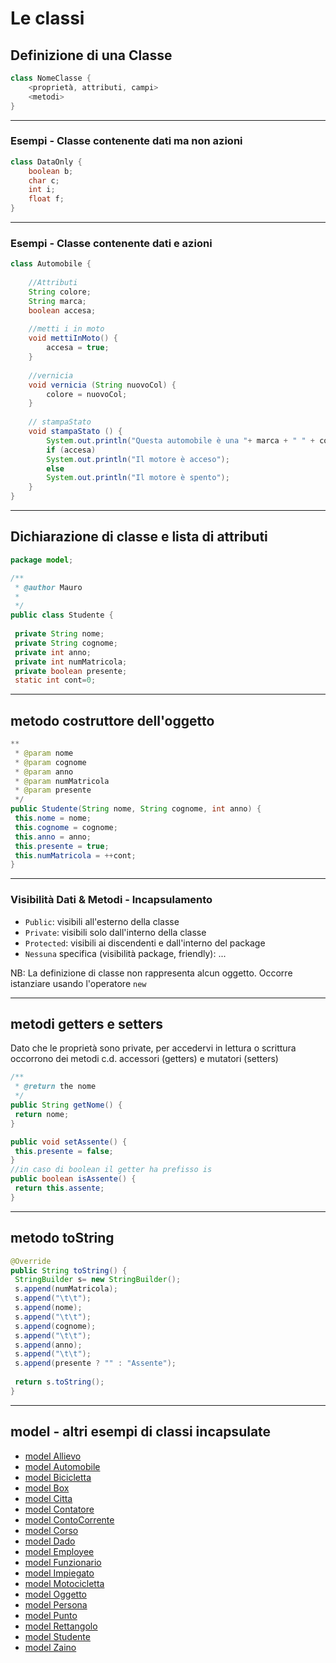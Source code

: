 # Le classi

## Definizione di una Classe

```java
class NomeClasse {
    <proprietà, attributi, campi>
    <metodi>
}
```

---

### Esempi - Classe contenente dati ma non azioni

```java
class DataOnly {
    boolean b;
    char c;
    int i;
    float f;
}
```

---

### Esempi - Classe contenente dati e azioni

```java
class Automobile {
    
    //Attributi
    String colore;
    String marca;
    boolean accesa;
    
    //metti i in moto
    void mettiInMoto() {
        accesa = true;
    }
    
    //vernicia
    void vernicia (String nuovoCol) { 
        colore = nuovoCol;
    }
    
    // stampaStato
    void stampaStato () {
        System.out.println("Questa automobile è una "+ marca + " " + colore);
        if (accesa)
        System.out.println("Il motore è acceso");
        else
        System.out.println("Il motore è spento");
    }
}
```

---

## Dichiarazione di classe e lista di attributi

```java
package model;

/**
 * @author Mauro
 *
 */
public class Studente {
 
 private String nome;
 private String cognome;
 private int anno;
 private int numMatricola;
 private boolean presente;
 static int cont=0;
```

---

## metodo costruttore dell'oggetto

```java
**
 * @param nome
 * @param cognome
 * @param anno
 * @param numMatricola
 * @param presente
 */
public Studente(String nome, String cognome, int anno) {
 this.nome = nome;
 this.cognome = cognome;
 this.anno = anno;
 this.presente = true;
 this.numMatricola = ++cont;
}

```

---

### Visibilità Dati & Metodi - Incapsulamento

* `Public`: visibili all'esterno della classe
* `Private`: visibili solo dall'interno della classe
* `Protected`: visibili ai discendenti e dall'interno del package
* `Nessuna` specifica (visibilità package, friendly): ...

NB: La definizione di classe non rappresenta alcun oggetto. Occorre istanziare usando l'operatore `new`

---

## metodi getters e setters

Dato che le proprietà sono private, per accedervi in lettura o scrittura occorrono dei metodi c.d. accessori (getters) e mutatori (setters)

```java
/**
 * @return the nome
 */
public String getNome() {
 return nome;
}

public void setAssente() {
 this.presente = false;
}
//in caso di boolean il getter ha prefisso is
public boolean isAssente() {
 return this.assente;
}


```

---

## metodo toString

```java
@Override
public String toString() {
 StringBuilder s= new StringBuilder();
 s.append(numMatricola);
 s.append("\t\t");
 s.append(nome);
 s.append("\t\t");
 s.append(cognome);
 s.append("\t\t");
 s.append(anno);
 s.append("\t\t");
 s.append(presente ? "" : "Assente");
 
 return s.toString();
}

```

---

## model - altri esempi di classi incapsulate

* [model Allievo](https://github.com/maboglia/CorsoJava/blob/master/esempi/05_OOP/00_model/Allievo.java)
* [model Automobile](https://github.com/maboglia/CorsoJava/blob/master/esempi/05_OOP/00_model/Automobile.java)
* [model Bicicletta](https://github.com/maboglia/CorsoJava/blob/master/esempi/05_OOP/00_model/Bicicletta.java)
* [model Box](https://github.com/maboglia/CorsoJava/blob/master/esempi/05_OOP/00_model/Box.java)
* [model Citta](https://github.com/maboglia/CorsoJava/blob/master/esempi/05_OOP/00_model/Citta.java)
* [model Contatore](https://github.com/maboglia/CorsoJava/blob/master/esempi/05_OOP/00_model/Contatore.java)
* [model ContoCorrente](https://github.com/maboglia/CorsoJava/blob/master/esempi/05_OOP/00_model/ContoCorrente.java)
* [model Corso](https://github.com/maboglia/CorsoJava/blob/master/esempi/05_OOP/00_model/Corso.java)
* [model Dado](https://github.com/maboglia/CorsoJava/blob/master/esempi/05_OOP/00_model/Dado.java)
* [model Employee](https://github.com/maboglia/CorsoJava/blob/master/esempi/05_OOP/00_model/Employee.java)
* [model Funzionario](https://github.com/maboglia/CorsoJava/blob/master/esempi/05_OOP/00_model/Funzionario.java)
* [model Impiegato](https://github.com/maboglia/CorsoJava/blob/master/esempi/05_OOP/00_model/Impiegato.java)
* [model Motocicletta](https://github.com/maboglia/CorsoJava/blob/master/esempi/05_OOP/00_model/Motocicletta.java)
* [model Oggetto](https://github.com/maboglia/CorsoJava/blob/master/esempi/05_OOP/00_model/Oggetto.java)
* [model Persona](https://github.com/maboglia/CorsoJava/blob/master/esempi/05_OOP/00_model/Persona.java)
* [model Punto](https://github.com/maboglia/CorsoJava/blob/master/esempi/05_OOP/00_model/Punto.java)
* [model Rettangolo](https://github.com/maboglia/CorsoJava/blob/master/esempi/05_OOP/00_model/Rettangolo.java)
* [model Studente](https://github.com/maboglia/CorsoJava/blob/master/esempi/05_OOP/00_model/Studente.java)
* [model Zaino](https://github.com/maboglia/CorsoJava/blob/master/esempi/05_OOP/00_model/Zaino.java)

